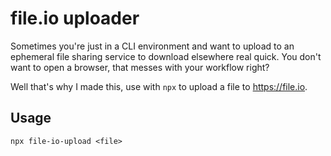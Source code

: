 # file.io uploader
Sometimes you're just in a CLI environment and want to upload to an ephemeral file sharing service to download elsewhere real quick. You don't want to open a browser, that messes with your workflow right?

Well that's why I made this, use with `npx` to upload a file to https://file.io.

## Usage
`npx file-io-upload <file>`